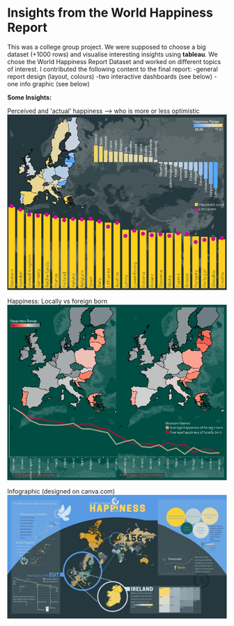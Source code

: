 # Insights from the World Happiness Report

This was a college group project. We were supposed to choose a big dataset (+1000 rows) and visualise interesting insights using **tableau**. We chose the World Happiness Report Dataset and worked on different topics of interest. I contributed the following content to the final report:
-general report design (layout, colours)
-two interactive dashboards (see below)
-one info graphic (see below)

**Some Insights:**

Perceived and 'actual' happiness --> who is more or less optimistic
![alt tag](https://github.com/PaulineStach/InsightsFromTheWorldHappinessReport/blob/master/Images/Dashboard%201.png)

Happiness: Locally vs foreign born
![alt tag](https://github.com/PaulineStach/InsightsFromTheWorldHappinessReport/blob/master/Images/Dashboard%203.png)

Infographic (designed on canva.com)
![alt tag](https://github.com/PaulineStach/InsightsFromTheWorldHappinessReport/blob/master/Images/Infographic.jpg)
